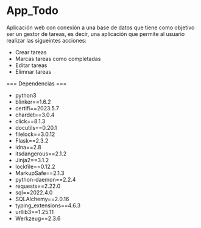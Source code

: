# App_Todo

Aplicación web con conexión a una base de datos que tiene como objetivo ser un gestor de tareas, es decir, una aplicación que permite al usuario realizar las sigueintes acciones:
- Crear tareas
- Marcas tareas como completadas
- Editar tareas
- Elimnar tareas

=== Dependencias ===
- python3
- blinker==1.6.2
- certifi==2023.5.7
- chardet==3.0.4
- click==8.1.3
- docutils==0.20.1
- filelock==3.0.12
- Flask==2.3.2
- idna==2.8
- itsdangerous==2.1.2
- Jinja2==3.1.2
- lockfile==0.12.2
- MarkupSafe==2.1.3
- python-daemon==2.2.4
- requests==2.22.0
- sql==2022.4.0
- SQLAlchemy==2.0.16
- typing_extensions==4.6.3
- urllib3==1.25.11
- Werkzeug==2.3.6
